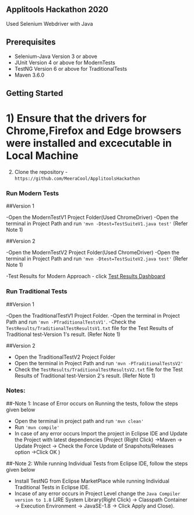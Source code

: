 ## Applitools Hackathon 2020

Used Selenium Webdriver with Java

## Prerequisites

- Selenium-Java Version 3 or above
- JUnit Version 4 or above for ModernTests
- TestNG Version 6 or above for TraditionalTests
- Maven 3.6.0


## Getting Started

# 1) Ensure that the drivers for Chrome,Firefox and Edge browsers were installed and excecutable  in Local Machine
  2) Clone the repository - `https://github.com/MeeraCool/ApplitoolsHackathon`

### Run Modern Tests

##Version 1

-Open the ModernTestV1 Project Folder(Used ChromeDriver)
-Open the terminal in  Project Path and run `'mvn -Dtest=TestSuiteV1.java test'`
    (Refer Note 1)


##Version 2

-Open the ModernTestV2 Project Folder(Used ChromeDriver)
-Open the terminal in Project Path and run `'mvn -Dtest=TestSuiteV2.java test'`
     (Refer Note 1)

-Test Results for Modern Approach - click [Test Results Dashboard](https://eyes.applitools.com/app/test-results/00000251810103229804?accountId=GAbcV77hvkmxJ5HytTJaag~~&display=details&top=00000251810103229804%286%29)
  

### Run Traditional Tests

##Version 1

-Open the TraditionalTestV1 Project Folder.
-Open the terminal in Project Path and run `'mvn -PTraditionalTestsV1'`.
-Check the `TestResults/TraditionalTestResultsV1.txt` file for the Test Results
 of Traditional test-Version 1's result.
      (Refer Note 1)

##Version 2

- Open the TraditionalTestV2 Project Folder
- Open the terminal in Project Path and run `'mvn -PTraditionalTestsV2'`
- Check the `TestResults/TraditionalTestResultsV2.txt` file for the Test Results
 of Traditional test-Version 2's result.
      (Refer Note 1)
 
### Notes:
	
##-Note 1: Incase of Error occurs on Running the tests, follow the steps given below
  
- Open the terminal in project path and run `'mvn clean'`
- Run `'mvn compile'`
- In case of any error occurs Import the project in Eclipse IDE and Update the Project with latest dependencies
    (Project (Right Click) ->Maven -> Update Project -> Check the Force Update of Snapshots/Releases option ->Click OK )

##-Note 2: While running Individual Tests from Eclipse IDE, follow the steps given below
	
- Install TestNG from Eclipse MarketPlace while running Individual Traditional Tests in Eclipse IDE.
- Incase of any error occurs in Project Level change the `Java Compiler version to 1.8` 
	 (JRE System Library(Right Click) -> Classpath Container -> Execution Environment -> JavaSE-1.8 -> Click Apply and Close).
 

